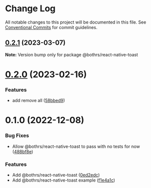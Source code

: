 # Change Log

All notable changes to this project will be documented in this file.
See [Conventional Commits](https://conventionalcommits.org) for commit guidelines.

## [0.2.1](https://github.com/bothrs/open-source/compare/@bothrs/react-native-toast@0.2.0...@bothrs/react-native-toast@0.2.1) (2023-03-07)

**Note:** Version bump only for package @bothrs/react-native-toast





# [0.2.0](https://github.com/bothrs/open-source/compare/@bothrs/react-native-toast@0.1.0...@bothrs/react-native-toast@0.2.0) (2023-02-16)


### Features

* add remove all ([58bbed9](https://github.com/bothrs/open-source/commit/58bbed9763bb26abd995d33ae963a72a9aeafefc))





# 0.1.0 (2022-12-08)


### Bug Fixes

* Allow @bothrs/react-native-toast to pass with no tests for now ([488bf8e](https://github.com/bothrs/open-source/commit/488bf8e2075cf8a0c9fb98475d8eed03084b05dc))


### Features

* Add @bothrs/react-native-toast ([0ed2edc](https://github.com/bothrs/open-source/commit/0ed2edc0de49eb7f0a809fae55592eb1b8e9305b))
* Add @bothrs/react-native-toast example ([f1e4a1c](https://github.com/bothrs/open-source/commit/f1e4a1c417bb79c5b2624ce73b6e6fda5f01d0a9))
